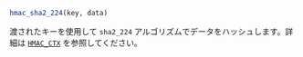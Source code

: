 ```julia
hmac_sha2_224(key, data)
```

渡されたキーを使用して `sha2_224` アルゴリズムでデータをハッシュします。詳細は [`HMAC_CTX`](@ref) を参照してください。
